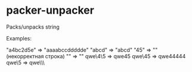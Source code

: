 # packer-unpacker
Packs/unpacks string

Examples:

"a4bc2d5e" => "aaaabccddddde"
"abcd" => "abcd"
"45" => "" (некорректная строка)
"" => ""
qwe\4\5 => qwe45
qwe\45 => qwe44444
qwe\\5 => qwe\\\\\
